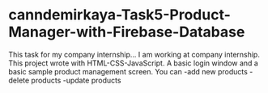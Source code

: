 # canndemirkaya-Task5-Product-Manager-with-Firebase-Database
This task for my company internship...
I am working at company internship. This project wrote with HTML-CSS-JavaScript. A basic login window and a basic sample product management screen.
You can -add new products 
        -delete products
        -update products

